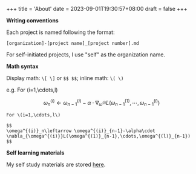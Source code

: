 +++
title = 'About'
date = 2023-09-01T19:30:57+08:00
draft = false
+++

**Writing conventions**

Each project is named following the format:

```plain
[organization]-[project name]_[project number].md
```

For self-initiated projects, I use "self" as the organization name.

**Math syntax**

Display math: `\[ \]` or `$$ $$`; inline math: `\( \)`

e.g. For \(i=1,\cdots,l\)

$$
\omega^{(i)}_n\leftarrow \omega^{(i)}_{n-1}-\alpha\cdot \nabla_{\omega^{(i)}}L(\omega^{(1)}_{n-1},\cdots,\omega^{(l)}_{n-1})
$$

```plain
For \(i=1,\cdots,l\)

$$
\omega^{(i)}_n\leftarrow \omega^{(i)}_{n-1}-\alpha\cdot \nabla_{\omega^{(i)}}L(\omega^{(1)}_{n-1},\cdots,\omega^{(l)}_{n-1})
$$
```

**Self learning materials**

My self study materials are stored [here](https://workable-captain-f89.notion.site/Study-Planner-154cebd60bdb808589a6f0ac5d13eda7).
